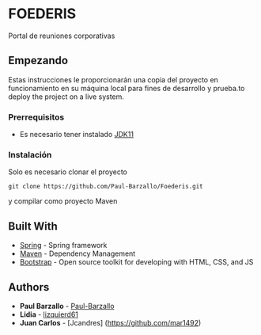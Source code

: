 # FOEDERIS

Portal de reuniones corporativas

## Empezando

Estas instrucciones le proporcionarán una copia del proyecto en funcionamiento en su máquina local para fines de desarrollo y prueba.to deploy the project on a live system.

### Prerrequisitos

* Es necesario tener instalado [JDK11](https://www.oracle.com/java/technologies/javase-jdk11-downloads.html)

### Instalación

Solo es necesario clonar el proyecto

```
git clone https://github.com/Paul-Barzallo/Foederis.git
```

y compilar como proyecto Maven

## Built With

* [Spring](https://spring.io/) - Spring framework
* [Maven](https://maven.apache.org/) - Dependency Management
* [Bootstrap](https://getbootstrap.com/) - Open source toolkit for developing with HTML, CSS, and JS

## Authors

* **Paul Barzallo** - [Paul-Barzallo](https://github.com/Paul-Barzallo)
* **Lidia** - [lizquierd61](https://github.com/lizquierd61)
* **Juan Carlos** - [Jcandres] (https://github.com/mar1492)

